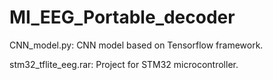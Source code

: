 # MI_EEG_Portable_decoder

CNN_model.py: CNN model based on Tensorflow framework.

stm32_tflite_eeg.rar: Project for STM32 microcontroller.

